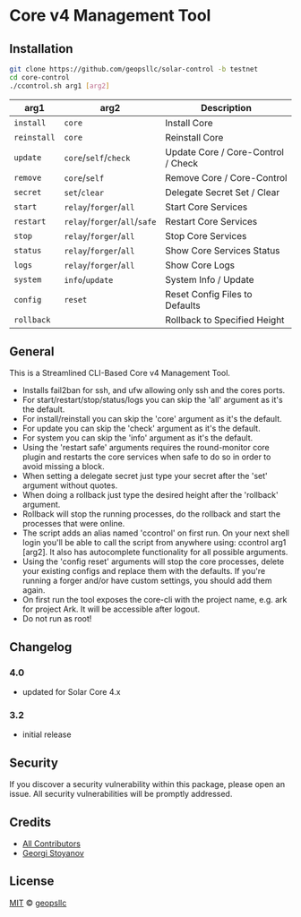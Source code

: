 # Core v4 Management Tool

## Installation

```sh
git clone https://github.com/geopsllc/solar-control -b testnet
cd core-control
./ccontrol.sh arg1 [arg2]
```

| arg1 | arg2 | Description |
| --- | --- | --- |
| `install` | `core` | Install Core |
| `reinstall` | `core` | Reinstall Core |
| `update` | `core`/`self`/`check` | Update Core / Core-Control / Check |
| `remove` | `core`/`self` | Remove Core / Core-Control |
| `secret` | `set`/`clear` | Delegate Secret Set / Clear |
| `start` | `relay`/`forger`/`all` | Start Core Services |
| `restart` | `relay`/`forger`/`all`/`safe` | Restart Core Services |
| `stop` | `relay`/`forger`/`all` | Stop Core Services |
| `status` | `relay`/`forger`/`all` | Show Core Services Status |
| `logs` | `relay`/`forger`/`all` | Show Core Logs |
| `system` | `info`/`update` | System Info / Update |
| `config` | `reset` | Reset Config Files to Defaults |
| `rollback` | | Rollback to Specified Height |

## General
This is a Streamlined CLI-Based Core v4 Management Tool. 
- Installs fail2ban for ssh, and ufw allowing only ssh and the cores ports.
- For start/restart/stop/status/logs you can skip the 'all' argument as it's the default.
- For install/reinstall you can skip the 'core' argument as it's the default.
- For update you can skip the 'check' argument as it's the default.
- For system you can skip the 'info' argument as it's the default.
- Using the 'restart safe' arguments requires the round-monitor core plugin and restarts the core services when safe to do so in 
order to avoid missing a block.
- When setting a delegate secret just type your secret after the 'set' argument without quotes.
- When doing a rollback just type the desired height after the 'rollback' argument.
- Rollback will stop the running processes, do the rollback and start the processes that were online.
- The script adds an alias named 'ccontrol' on first run. On your next shell login you'll be able to call the script from anywhere
using: ccontrol arg1 [arg2]. It also has autocomplete functionality for all possible arguments.
- Using the 'config reset' arguments will stop the core processes, delete your existing configs and replace them with the defaults.
If you're running a forger and/or have custom settings, you should add them again.
- On first run the tool exposes the core-cli with the project name, e.g. ark for project Ark. It will be accessible after logout.
- Do not run as root!

## Changelog

### 4.0
- updated for Solar Core 4.x

### 3.2
- initial release

## Security

If you discover a security vulnerability within this package, please open an issue. All security vulnerabilities will be promptly addressed.

## Credits

- [All Contributors](../../contributors)
- [Georgi Stoyanov](https://github.com/geopsllc)

## License

[MIT](LICENSE) © [geopsllc](https://github.com/geopsllc)
